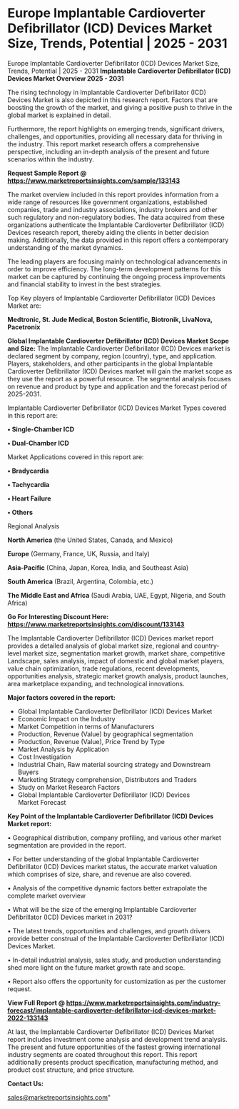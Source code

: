 # Europe Implantable Cardioverter Defibrillator (ICD) Devices Market Size, Trends, Potential | 2025 - 2031
Europe Implantable Cardioverter Defibrillator (ICD) Devices Market Size, Trends, Potential | 2025 - 2031
<Strong> Implantable Cardioverter Defibrillator (ICD) Devices Market Overview 2025 - 2031</strong>

The rising technology in Implantable Cardioverter Defibrillator (ICD) Devices Market is also depicted in this research report. Factors that are boosting the growth of the market, and giving a positive push to thrive in the global market is explained in detail.

Furthermore, the report highlights on emerging trends, significant drivers, challenges, and opportunities, providing all necessary data for thriving in the industry. This report market research offers a comprehensive perspective, including an in-depth analysis of the present and future scenarios within the industry.

<strong>Request Sample Report @ <a href=https://www.marketreportsinsights.com/sample/133143>https://www.marketreportsinsights.com/sample/133143</a></strong>

The market overview included in this report provides information from a wide range of resources like government organizations, established companies, trade and industry associations, industry brokers and other such regulatory and non-regulatory bodies. The data acquired from these organizations authenticate the Implantable Cardioverter Defibrillator (ICD) Devices research report, thereby aiding the clients in better decision making. Additionally, the data provided in this report offers a contemporary understanding of the market dynamics.

The leading players are focusing mainly on technological advancements in order to improve efficiency. The long-term development patterns for this market can be captured by continuing the ongoing process improvements and financial stability to invest in the best strategies.

Top Key players of Implantable Cardioverter Defibrillator (ICD) Devices Market are:

<strong>Medtronic, St. Jude Medical, Boston Scientific, Biotronik, LivaNova, Pacetronix</strong>

<strong><b>Global Implantable Cardioverter Defibrillator (ICD) Devices Market Scope and Size:</b></strong>
The Implantable Cardioverter Defibrillator (ICD) Devices market is declared segment by company, region (country), type, and application. Players, stakeholders, and other participants in the global Implantable Cardioverter Defibrillator (ICD) Devices market will gain the market scope as they use the report as a powerful resource. The segmental analysis focuses on revenue and product by type and application and the forecast period of 2025-2031.

Implantable Cardioverter Defibrillator (ICD) Devices Market Types covered in this report are:

<strong>• Single-Chamber ICD

• Dual-Chamber ICD</strong>

Market Applications covered in this report are:

<strong>• Bradycardia

• Tachycardia

• Heart Failure

• Others</strong> 

Regional Analysis

<strong>North America</strong> (the United States, Canada, and Mexico)

<strong>Europe</strong> (Germany, France, UK, Russia, and Italy)

<strong>Asia-Pacific</strong> (China, Japan, Korea, India, and Southeast Asia)

<strong>South America</strong> (Brazil, Argentina, Colombia, etc.)

<strong>The Middle East and Africa</strong> (Saudi Arabia, UAE, Egypt, Nigeria, and South Africa)

<strong>Go For Interesting Discount Here: <a href=https://www.marketreportsinsights.com/discount/133143>https://www.marketreportsinsights.com/discount/133143</a></strong>

The Implantable Cardioverter Defibrillator (ICD) Devices market report provides a detailed analysis of global market size, regional and country-level market size, segmentation market growth, market share, competitive Landscape, sales analysis, impact of domestic and global market players, value chain optimization, trade regulations, recent developments, opportunities analysis, strategic market growth analysis, product launches, area marketplace expanding, and technological innovations.

<strong><b>Major factors covered in the report:</b></strong>
<ul>
  <li>Global Implantable Cardioverter Defibrillator (ICD) Devices Market </li>
  <li>Economic Impact on the Industry</li>
  <li>Market Competition in terms of Manufacturers</li>
  <li>Production, Revenue (Value) by geographical segmentation</li>
  <li>Production, Revenue (Value), Price Trend by Type</li>
  <li>Market Analysis by Application</li>
  <li>Cost Investigation</li>
  <li>Industrial Chain, Raw material sourcing strategy and Downstream Buyers</li>
  <li>Marketing Strategy comprehension, Distributors and Traders</li>
  <li>Study on Market Research Factors</li>
  <li>Global Implantable Cardioverter Defibrillator (ICD) Devices Market Forecast</li>
</ul>

<strong><b>Key Point of the Implantable Cardioverter Defibrillator (ICD) Devices Market report:</b></strong>

• Geographical distribution, company profiling, and various other market segmentation are provided in the report.

• For better understanding of the global Implantable Cardioverter Defibrillator (ICD) Devices market status, the accurate market valuation which comprises of size, share, and revenue are also covered.

• Analysis of the competitive dynamic factors better extrapolate the complete market overview

• What will be the size of the emerging Implantable Cardioverter Defibrillator (ICD) Devices market in 2031?

• The latest trends, opportunities and challenges, and growth drivers provide better construal of the Implantable Cardioverter Defibrillator (ICD) Devices Market.

• In-detail industrial analysis, sales study, and production understanding shed more light on the future market growth rate and scope.

• Report also offers the opportunity for customization as per the customer request.

<strong><b>View Full Report @ <a href=https://www.marketreportsinsights.com/industry-forecast/implantable-cardioverter-defibrillator-icd-devices-market-2022-133143>https://www.marketreportsinsights.com/industry-forecast/implantable-cardioverter-defibrillator-icd-devices-market-2022-133143</a></b></strong>


At last, the Implantable Cardioverter Defibrillator (ICD) Devices Market report includes investment come analysis and development trend analysis. The present and future opportunities of the fastest growing international industry segments are coated throughout this report. This report additionally presents product specification, manufacturing method, and product cost structure, and price structure.

<strong>Contact Us:</strong>

sales@marketreportsinsights.com"
